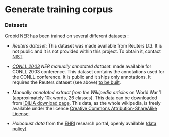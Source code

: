 # Generate training corpus 

### Datasets
  
Grobid NER has been trained on several different datasets :
 
 - *Reuters dataset*: This dataset was made available from Reuters Ltd. It is not public and it is not provided within this project. 
To obtain it, contact [NIST](http://trec.nist.gov/data/reuters/reuters.html).
 
 - *[CONLL 2003](http://www.cnts.ua.ac.be/conll2003/ner/) NER manually annotated dataset*: made available for CONLL 2003 conference.
This dataset contains the annotations used for the CONLL conference. It is public and it ships only annotations. 
It requires the Reuters dataset (see above) [to be built](http://www.cnts.ua.ac.be/conll2003/ner/000README). 

 - *Manually annotated extract from the Wikipedia articles* on World War 1 (approximately 10k words, 26 classes). 
This data can be downloaded from [IDILIA download page](http://download.idilia.com/datasets/wikipedia/index.html). 
This data, as the whole wikipedia, is freely available under the licence [Creative Commons Attribution-ShareAlike License](https://creativecommons.org/licenses/by-sa/3.0/). 
 
 - *Holocaust data* from the [EHRI](https://portal.ehri-project.eu) research portal, openly available ([data policy](https://portal.ehri-project.eu/data-policy)).